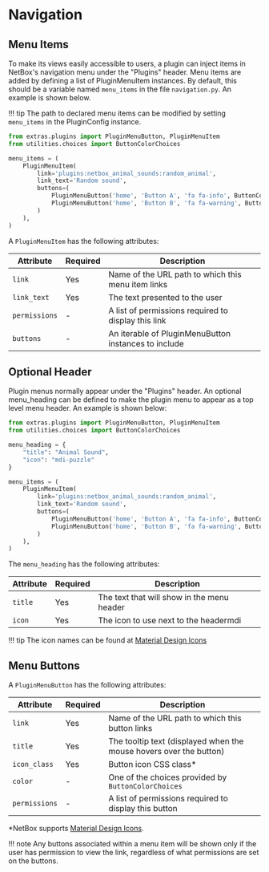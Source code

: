 # Navigation

## Menu Items

To make its views easily accessible to users, a plugin can inject items in NetBox's navigation menu under the "Plugins" header. Menu items are added by defining a list of PluginMenuItem instances. By default, this should be a variable named `menu_items` in the file `navigation.py`. An example is shown below.

!!! tip
    The path to declared menu items can be modified by setting `menu_items` in the PluginConfig instance.

```python
from extras.plugins import PluginMenuButton, PluginMenuItem
from utilities.choices import ButtonColorChoices

menu_items = (
    PluginMenuItem(
        link='plugins:netbox_animal_sounds:random_animal',
        link_text='Random sound',
        buttons=(
            PluginMenuButton('home', 'Button A', 'fa fa-info', ButtonColorChoices.BLUE),
            PluginMenuButton('home', 'Button B', 'fa fa-warning', ButtonColorChoices.GREEN),
        )
    ),
)
```

A `PluginMenuItem` has the following attributes:

| Attribute     | Required | Description                                          |
|---------------|----------|------------------------------------------------------|
| `link`        | Yes      | Name of the URL path to which this menu item links   |
| `link_text`   | Yes      | The text presented to the user                       |
| `permissions` | -        | A list of permissions required to display this link  |
| `buttons`     | -        | An iterable of PluginMenuButton instances to include |

## Optional Header

Plugin menus normally appear under the "Plugins" header.  An optional menu_heading can be defined to make the plugin menu to appear as a top level menu header.  An example is shown below:

```python
from extras.plugins import PluginMenuButton, PluginMenuItem
from utilities.choices import ButtonColorChoices

menu_heading = {
    "title": "Animal Sound",
    "icon": "mdi-puzzle"
}

menu_items = (
    PluginMenuItem(
        link='plugins:netbox_animal_sounds:random_animal',
        link_text='Random sound',
        buttons=(
            PluginMenuButton('home', 'Button A', 'fa fa-info', ButtonColorChoices.BLUE),
            PluginMenuButton('home', 'Button B', 'fa fa-warning', ButtonColorChoices.GREEN),
        )
    ),
)
```

The `menu_heading` has the following attributes:

| Attribute     | Required | Description                                          |
|---------------|----------|------------------------------------------------------|
| `title`       | Yes      | The text that will show in the menu header           |
| `icon`        | Yes      | The icon to use next to the headermdi                   |

!!! tip
    The icon names can be found at [Material Design Icons](https://materialdesignicons.com/)

## Menu Buttons

A `PluginMenuButton` has the following attributes:

| Attribute     | Required | Description                                                        |
|---------------|----------|--------------------------------------------------------------------|
| `link`        | Yes      | Name of the URL path to which this button links                    |
| `title`       | Yes      | The tooltip text (displayed when the mouse hovers over the button) |
| `icon_class`  | Yes      | Button icon CSS class*                                             |
| `color`       | -        | One of the choices provided by `ButtonColorChoices`                |
| `permissions` | -        | A list of permissions required to display this button              |

*NetBox supports [Material Design Icons](https://materialdesignicons.com/).

!!! note
    Any buttons associated within a menu item will be shown only if the user has permission to view the link, regardless of what permissions are set on the buttons.
